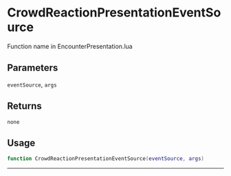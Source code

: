 # CrowdReactionPresentationEventSource
Function name in EncounterPresentation.lua
## Parameters
`eventSource`, `args`
## Returns
`none`
## Usage
```lua
function CrowdReactionPresentationEventSource(eventSource, args)
```
---
